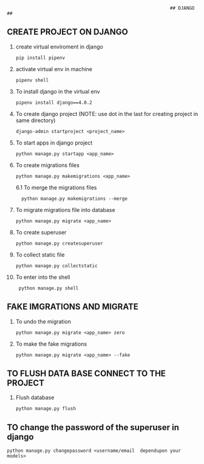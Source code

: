                                                                 ## DJANGO ##
   ## CREATE PROJECT ON DJANGO
   
   1. create virtual enviroment in django
   
          pip install pipenv
    
   2. activate virtual env in machine
      
          pipenv shell
   
   3. To install django in the virtual env
   
          pipenv install django==4.0.2
    
   4. To create django project (NOTE: use dot in the last for creating project in same directory)
    
          django-admin startproject <project_name> 
    
   5. To start apps in django project 
      
          python manage.py startapp <app_name>
          
   6. To create migrations files

          python manage.py makemigrations <app_name>
          
          
       6.1 To merge the migrations files

            python manage.py makemigrations --merge
          
   7. To migrate migrations file into database

          python manage.py migrate <app_name>
          
   8. To create superuser

          python manage.py createsuperuser
    
    
   9. To collect static file 
      
          python manage.py collectstatic
          
   10. To enter into the shell

            python manage.py shell
            
            
   ## FAKE IMGRATIONS AND MIGRATE
   
   1. To undo the migration 

          python manage.py migrate <app_name> zero
          
   2. To make the fake migrations

          python manage.py migrate <app_name> --fake
          
          
   ## TO FLUSH DATA BASE CONNECT TO THE PROJECT
   
   
   1. Flush database 

          python manage.py flush
          
   ## TO change the password of the superuser in django
    
    python manage.py changepassword <username/email  dependupon your models>
          
          
          
   
   

          
          
                                                                

